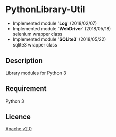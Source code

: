 PythonLibrary-Util
====

- Implemented module '**Log**' (2018/02/07)
- Implemented module '**WebDriver**' (2018/05/18)<br />selenium wrapper class
- Implemented module '**SQLite3**' (2018/05/22)<br />sqlite3 wrapper class

## Description
Library modules for Python 3

## Requirement
Python 3

## Licence
[Apache v2.0](http://www.apache.org/licenses/LICENSE-2.0)

